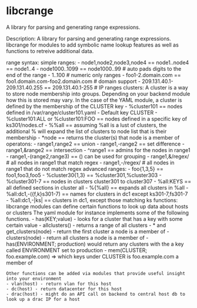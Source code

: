 libcrange
=========

A library for parsing and generating range expressions.

  Description:
    A library for parsing and generating range expressions. libcrange for modules to add symbolic name lookup features as well as functions to retreive additional data.

  range syntax:
    simple ranges:
      - node1,node2,node3,node4 == node1..node4 == node1..4
      -  node1000..1099 == node1000..99 # auto pads digits to the end of the range
      - 1..100   # numeric only ranges
      - foo1-2.domain.com == foo1.domain.com-foo2.domain.com # domain support
      -  209.131.40.1-209.131.40.255 == 209.131.40.1-255 # IP ranges
    clusters:
      A cluster is a way to store node membership into groups. Depending on your backend module how this is stored may vary. In the case of the YAML module, a cluster is defined by the membership of the CLUSTER key
      - %cluster101 == nodes defined in /var/range/cluster101.yaml - Default key CLUSTER
      - %cluster101:ALL or %cluster101:FOO == nodes defined in a specific key of ks301/nodes.cf
      - %%all == assuming %all is a lust of clusters, the additional % will expand the list of clusters to node list that is their membership
      - *node == returns the cluster(s) that node is a member of
    operatons:
      - range1,range2  == union
      - range1,-range2 == set difference
      - range1,&range2 == intersection
      - ^range1 == admins for the nodes in range1
      -  range1,-(range2,range3) == () can be used for grouping
      - range1,&/regex/ # all nodes in range1 that match regex
      - range1,-/regex/ # all nodes in range1 that do not match regex
    advanced ranges:
      - foo{1,3,5} == foo1,foo3,foo5
      - %cluster30{1,3} == %cluster301,%cluster303
      - %cluster301-7 == nodes in clusters cluster301 to cluster307
      - %all:KEYS == all defined sections in cluster all
      - %{%all} == expands all clusters in %all
      - %all:dc1,-({f,k}s301-7) == names for clusters in dc1 except ks301-7,fs301-7
      - %all:dc1,-|ks| == clusters in dc1, except those matching ks
  functions:
    libcrange modules can define certain functions to look up data about hosts or clusters  The yaml module for instance implements some of the following functions.
    - has(KEY;value) - looks for a cluster that has a key with some certain value
    - allclusters() - returns a range of all clusters
    - * and get_clusters(node)  - return the first cluster a node is a member of
    - clusters(node) - return all clusters a node is a member of
    - has(ENVIRONMENT; production) would return any clusters with the a key called ENVIRONMENT set to production
    -  mem(CLUSTER; foo.example.com) => which keys under CLUSTER is foo.example.com a member of

    Other functions can be added via modules that provide useful insight into your environment
    - vlan(host) - return vlan for this host
    - dc(host) - return datacenter for this host
    - drac(host) - might do an API call on backend to central host db to look up a drac IP for a host
